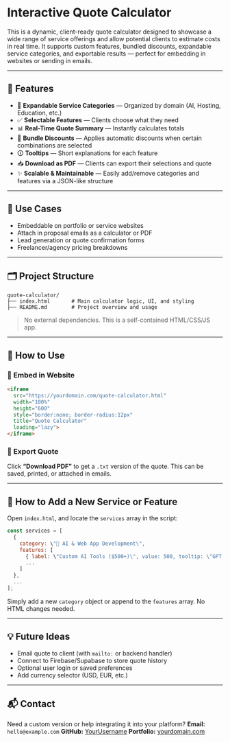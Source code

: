 # Interactive Quote Calculator

This is a dynamic, client-ready quote calculator designed to showcase a wide range of service offerings and allow potential clients to estimate costs in real time. It supports custom features, bundled discounts, expandable service categories, and exportable results — perfect for embedding in websites or sending in emails.

---

## 🔧 Features

* 🧠 **Expandable Service Categories** — Organized by domain (AI, Hosting, Education, etc.)
* ✅ **Selectable Features** — Clients choose what they need
* 📊 **Real-Time Quote Summary** — Instantly calculates totals
* 💸 **Bundle Discounts** — Applies automatic discounts when certain combinations are selected
* 🛈 **Tooltips** — Short explanations for each feature
* 📥 **Download as PDF** — Clients can export their selections and quote
* ✨ **Scalable & Maintainable** — Easily add/remove categories and features via a JSON-like structure

---

## 🚀 Use Cases

* Embeddable on portfolio or service websites
* Attach in proposal emails as a calculator or PDF
* Lead generation or quote confirmation forms
* Freelancer/agency pricing breakdowns

---

## 🗂️ Project Structure

```
quote-calculator/
├── index.html       # Main calculator logic, UI, and styling
├── README.md        # Project overview and usage
```

> No external dependencies. This is a self-contained HTML/CSS/JS app.

---

## 📌 How to Use

### 🔗 Embed in Website

```html
<iframe 
  src="https://yourdomain.com/quote-calculator.html" 
  width="100%" 
  height="600" 
  style="border:none; border-radius:12px"
  title="Quote Calculator"
  loading="lazy">
</iframe>
```

### 📄 Export Quote

Click **“Download PDF”** to get a `.txt` version of the quote. This can be saved, printed, or attached in emails.

---

## 🧠 How to Add a New Service or Feature

Open `index.html`, and locate the `services` array in the script:

```js
const services = [
  {
    category: \"🧠 AI & Web App Development\",
    features: [
      { label: \"Custom AI Tools ($500+)\", value: 500, tooltip: \"GPT tools, blog editors, educational AI integrations\" },
      ...
    ]
  },
  ...
];
```

Simply add a new `category` object or append to the `features` array. No HTML changes needed.

---

## 💡 Future Ideas

* Email quote to client (with `mailto:` or backend handler)
* Connect to Firebase/Supabase to store quote history
* Optional user login or saved preferences
* Add currency selector (USD, EUR, etc.)

---

## 📬 Contact

Need a custom version or help integrating it into your platform?
**Email:** `hello@example.com`
**GitHub:** [YourUsername](https://github.com/YourUsername)
**Portfolio:** [yourdomain.com](https://yourdomain.com)
